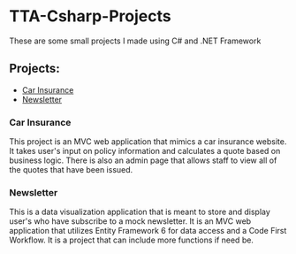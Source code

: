 # TTA-Csharp-Projects
These are some small projects I made using C# and .NET Framework
## Projects:
- [Car Insurance](https://github.com/Itz-Djin/TTA-Csharp-Projects/tree/main/Assignments/CarInsurance)
- [Newsletter](https://github.com/Itz-Djin/TTA-Csharp-Projects/tree/main/Assignments/NewsletterAppMVC)
### Car Insurance
This project is an MVC web application that mimics a car insurance website. It takes user's input on policy information and calculates a quote based on business logic. There is also an admin page that allows staff to view all of the quotes that have been issued.
### Newsletter
This is a data visualization application that is meant to store and display user's who have subscribe to a mock newsletter. It is an MVC web application that utilizes Entity Framework 6 for data access and a Code First Workflow. It is a project that can include more functions if need be. 
